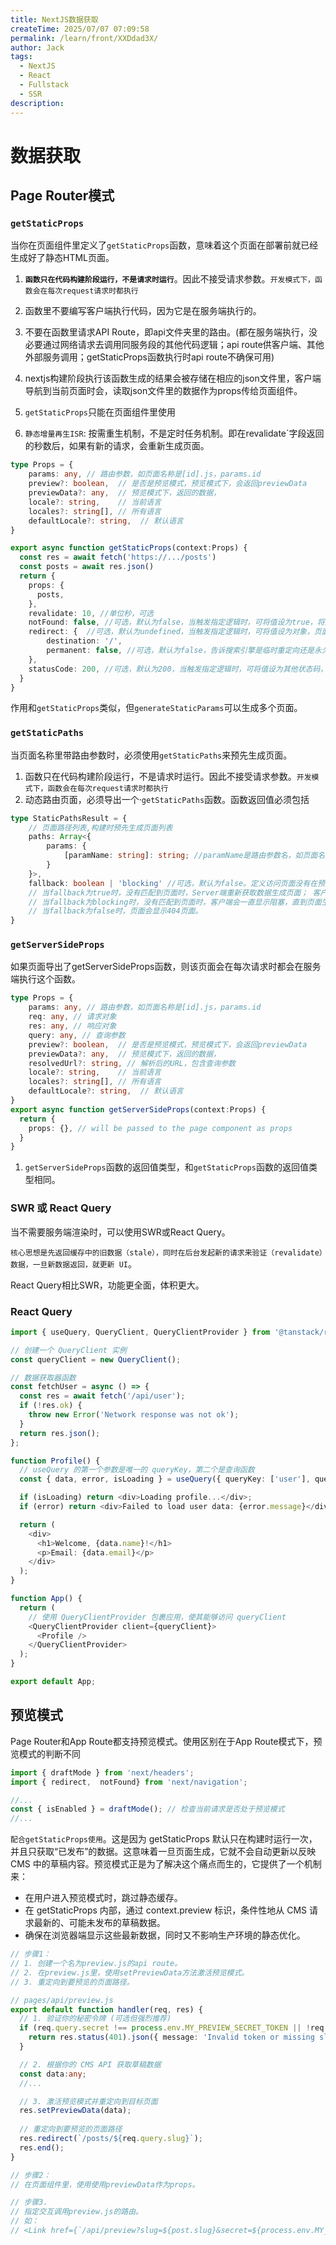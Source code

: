 ```yaml
---
title: NextJS数据获取
createTime: 2025/07/07 07:09:58
permalink: /learn/front/XXDdad3X/
author: Jack
tags:
  - NextJS
  - React
  - Fullstack
  - SSR 
description: 
---
```


# 数据获取

## Page Router模式

### `getStaticProps`

当你在页面组件里定义了`getStaticProps`函数，意味着这个页面在部署前就已经生成好了静态HTML页面。

1. **`函数只在代码构建阶段运行，不是请求时运行`**。因此不接受请求参数。`开发模式下，函数会在每次request请求时都执行`
2. 函数里不要编写客户端执行代码，因为它是在服务端执行的。
3. 不要在函数里请求API Route，即api文件夹里的路由。(都在服务端执行，没必要通过网络请求去调用同服务段的其他代码逻辑；api route供客户端、其他外部服务调用；getStaticProps函数执行时api route不确保可用)
4. nextjs构建阶段执行该函数生成的结果会被存储在相应的json文件里，客户端导航到当前页面时会，读取json文件里的数据作为props传给页面组件。
5. `getStaticProps`只能在页面组件里使用

6. `静态增量再生ISR`: 按需重生机制，不是定时任务机制。即在revalidate`字段返回的秒数后，如果有新的请求，会重新生成页面。

```Typescript
type Props = {
    params: any, // 路由参数，如页面名称是[id].js，params.id
    preview?: boolean,  // 是否是预览模式，预览模式下，会返回previewData
    previewData?: any,  // 预览模式下，返回的数据，
    locale?: string,    // 当前语言
    locales?: string[], // 所有语言
    defaultLocale?: string,  // 默认语言
}

export async function getStaticProps(context:Props) {
  const res = await fetch('https://.../posts')
  const posts = await res.json()
  return {
    props: {
      posts,
    },
    revalidate: 10, //单位秒，可选
    notFound: false, //可选，默认为false，当触发指定逻辑时，可将值设为true，将返回404，提示页面不存在
    redirect: {  //可选，默认为undefined，当触发指定逻辑时，可将值设为对象，页面重定向
        destination: '/', 
        permanent: false, //可选，默认为false，告诉搜索引擎是临时重定向还是永久重定向
    },
    statusCode: 200, //可选，默认为200，当触发指定逻辑时，可将值设为其他状态码，如404、500等
  }
}

```


作用和`getStaticProps`类似，但`generateStaticParams`可以生成多个页面。


### `getStaticPaths`

当页面名称里带路由参数时，必须使用`getStaticPaths`来预先生成页面。

1. 函数只在代码构建阶段运行，不是请求时运行。因此不接受请求参数。`开发模式下，函数会在每次request请求时都执行`
2. 动态路由页面，必须导出一个·`getStaticPaths`函数。函数返回值必须包括

```Typescript
type StaticPathsResult = {
    // 页面路径列表,构建时预先生成页面列表
    paths: Array<{
        params: {
            [paramName: string]: string; //paramName是路由参数名，如页面名称是[id].js，paramName为id
        }
    }>, 
    fallback: boolean | 'blocking' //可选，默认为false。定义访问页面没有在预先生成的页面列表里时，如何处理
    // 当fallback为true时，没有匹配到页面时，Server端重新获取数据生成页面； 客户端根据useRoute().isFallback判断后端是否正在生成页面，并显示一个loading状态。页面生成后，客户端会自动刷新显示页面内容，页面被缓存。
    // 当fallback为blocking时，没有匹配到页面时，客户端会一直显示阻塞，直到页面生成，页面被缓存。
    // 当fallback为false时，页面会显示404页面。
}

```



### `getServerSideProps`

如果页面导出了getServerSideProps函数，则该页面会在每次请求时都会在服务端执行这个函数。

```Typescript
type Props = {
    params: any, // 路由参数，如页面名称是[id].js，params.id
    req: any, // 请求对象
    res: any, // 响应对象
    query: any, // 查询参数
    preview?: boolean,  // 是否是预览模式，预览模式下，会返回previewData
    previewData?: any,  // 预览模式下，返回的数据，
    resolvedUrl?: string, // 解析后的URL，包含查询参数
    locale?: string,    // 当前语言
    locales?: string[], // 所有语言
    defaultLocale?: string,  // 默认语言
}
export async function getServerSideProps(context:Props) {
  return {
    props: {}, // will be passed to the page component as props
  }
}
```

1. `getServerSideProps`函数的返回值类型，和`getStaticProps`函数的返回值类型相同。


### SWR 或 React Query

当不需要服务端渲染时，可以使用SWR或React Query。

`核心思想是先返回缓存中的旧数据（stale），同时在后台发起新的请求来验证（revalidate）数据，一旦新数据返回，就更新 UI`。

React Query相比SWR，功能更全面，体积更大。

### React Query

```Typescript
import { useQuery, QueryClient, QueryClientProvider } from '@tanstack/react-query';

// 创建一个 QueryClient 实例
const queryClient = new QueryClient();

// 数据获取器函数
const fetchUser = async () => {
  const res = await fetch('/api/user');
  if (!res.ok) {
    throw new Error('Network response was not ok');
  }
  return res.json();
};

function Profile() {
  // useQuery 的第一个参数是唯一的 queryKey，第二个是查询函数
  const { data, error, isLoading } = useQuery({ queryKey: ['user'], queryFn: fetchUser });

  if (isLoading) return <div>Loading profile...</div>;
  if (error) return <div>Failed to load user data: {error.message}</div>;

  return (
    <div>
      <h1>Welcome, {data.name}!</h1>
      <p>Email: {data.email}</p>
    </div>
  );
}

function App() {
  return (
    // 使用 QueryClientProvider 包裹应用，使其能够访问 queryClient
    <QueryClientProvider client={queryClient}>
      <Profile />
    </QueryClientProvider>
  );
}

export default App;

```




## 预览模式

Page Router和App Route都支持预览模式。使用区别在于App Route模式下，预览模式的判断不同

```Typescript
import { draftMode } from 'next/headers';
import { redirect,  notFound} from 'next/navigation';

//...
const { isEnabled } = draftMode(); // 检查当前请求是否处于预览模式
//...
```

`配合getStaticProps使用`。这是因为 getStaticProps 默认只在构建时运行一次，并且只获取“已发布”的数据。这意味着一旦页面生成，它就不会自动更新以反映 CMS 中的草稿内容。预览模式正是为了解决这个痛点而生的，它提供了一个机制来：

- 在用户进入预览模式时，跳过静态缓存。
- 在 getStaticProps 内部，通过 context.preview 标识，条件性地从 CMS 请求最新的、可能未发布的草稿数据。
- 确保在浏览器端显示这些最新数据，同时又不影响生产环境的静态优化。

``` Typescript
// 步骤1：
// 1. 创建一个名为preview.js的api route。
// 2. 在preview.js里，使用setPreviewData方法激活预览模式。
// 3. 重定向到要预览的页面路径。

// pages/api/preview.js
export default function handler(req, res) {
  // 1. 验证你的秘密令牌 (可选但强烈推荐)
  if (req.query.secret !== process.env.MY_PREVIEW_SECRET_TOKEN || !req.query.slug) {
    return res.status(401).json({ message: 'Invalid token or missing slug' });
  }

  // 2. 根据你的 CMS API 获取草稿数据
  const data:any;
  //...

  // 3. 激活预览模式并重定向到目标页面
  res.setPreviewData(data); 
  
  // 重定向到要预览的页面路径
  res.redirect(`/posts/${req.query.slug}`);
  res.end();
}

// 步骤2：
// 在页面组件里，使用使用previewData作为props。

// 步骤3.
// 指定交互调用preview.js的路由。
// 如：
// <Link href={`/api/preview?slug=${post.slug}&secret=${process.env.MY_PREVIEW_SECRET_TOKEN}`}>

```